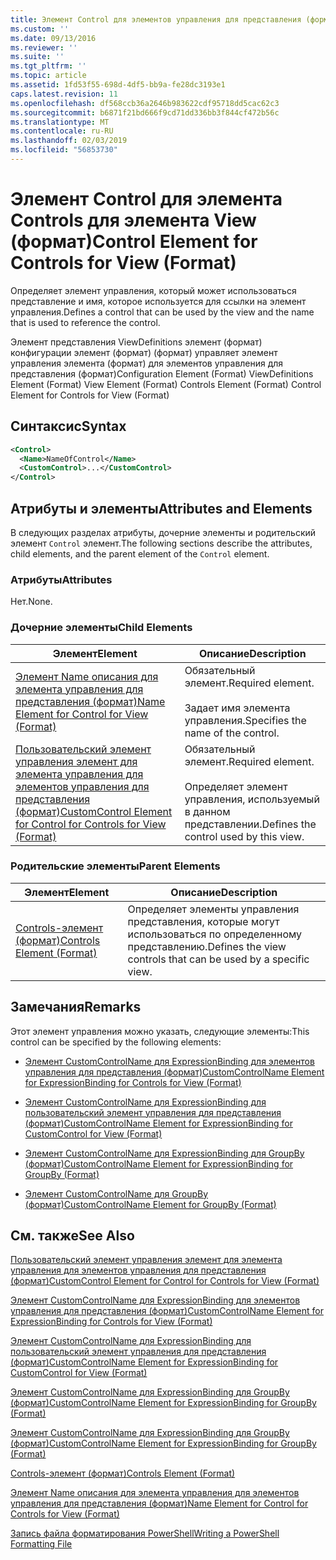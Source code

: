 ```yaml
---
title: Элемент Control для элементов управления для представления (формат) | Документация Майкрософт
ms.custom: ''
ms.date: 09/13/2016
ms.reviewer: ''
ms.suite: ''
ms.tgt_pltfrm: ''
ms.topic: article
ms.assetid: 1fd53f55-698d-4df5-bb9a-fe28dc3193e1
caps.latest.revision: 11
ms.openlocfilehash: df568ccb36a2646b983622cdf95718dd5cac62c3
ms.sourcegitcommit: b6871f21bd666f9cd71dd336bb3f844cf472b56c
ms.translationtype: MT
ms.contentlocale: ru-RU
ms.lasthandoff: 02/03/2019
ms.locfileid: "56853730"
---
```

# <a name="control-element-for-controls-for-view--format"></a><span data-ttu-id="5c004-102">Элемент Control для элемента Controls для элемента View (формат)</span><span class="sxs-lookup"><span data-stu-id="5c004-102">Control Element for Controls for View  (Format)</span></span>

<span data-ttu-id="5c004-103">Определяет элемент управления, который может использоваться представление и имя, которое используется для ссылки на элемент управления.</span><span class="sxs-lookup"><span data-stu-id="5c004-103">Defines a control that can be used by the view and the name that is used to reference the control.</span></span>

<span data-ttu-id="5c004-104">Элемент представления ViewDefinitions элемент (формат) конфигурации элемент (формат) (формат) управляет элемент управления элемента (формат) для элементов управления для представления (формат)</span><span class="sxs-lookup"><span data-stu-id="5c004-104">Configuration Element (Format) ViewDefinitions Element (Format) View Element (Format) Controls Element (Format) Control Element for Controls for View (Format)</span></span>

## <a name="syntax"></a><span data-ttu-id="5c004-105">Синтаксис</span><span class="sxs-lookup"><span data-stu-id="5c004-105">Syntax</span></span>

```xml
<Control>
  <Name>NameOfControl</Name>
  <CustomControl>...</CustomControl>
</Control>
```

## <a name="attributes-and-elements"></a><span data-ttu-id="5c004-106">Атрибуты и элементы</span><span class="sxs-lookup"><span data-stu-id="5c004-106">Attributes and Elements</span></span>

<span data-ttu-id="5c004-107">В следующих разделах атрибуты, дочерние элементы и родительский элемент `Control` элемент.</span><span class="sxs-lookup"><span data-stu-id="5c004-107">The following sections describe the attributes, child elements, and the parent element of the `Control` element.</span></span>

### <a name="attributes"></a><span data-ttu-id="5c004-108">Атрибуты</span><span class="sxs-lookup"><span data-stu-id="5c004-108">Attributes</span></span>

<span data-ttu-id="5c004-109">Нет.</span><span class="sxs-lookup"><span data-stu-id="5c004-109">None.</span></span>

### <a name="child-elements"></a><span data-ttu-id="5c004-110">Дочерние элементы</span><span class="sxs-lookup"><span data-stu-id="5c004-110">Child Elements</span></span>

|<span data-ttu-id="5c004-111">Элемент</span><span class="sxs-lookup"><span data-stu-id="5c004-111">Element</span></span>|<span data-ttu-id="5c004-112">Описание</span><span class="sxs-lookup"><span data-stu-id="5c004-112">Description</span></span>|
|-------------|-----------------|
|[<span data-ttu-id="5c004-113">Элемент Name описания для элемента управления для представления (формат)</span><span class="sxs-lookup"><span data-stu-id="5c004-113">Name Element for Control for View (Format)</span></span>](./name-element-for-control-for-controls-for-view-format.md)|<span data-ttu-id="5c004-114">Обязательный элемент.</span><span class="sxs-lookup"><span data-stu-id="5c004-114">Required element.</span></span><br /><br /> <span data-ttu-id="5c004-115">Задает имя элемента управления.</span><span class="sxs-lookup"><span data-stu-id="5c004-115">Specifies the name of the control.</span></span>|
|[<span data-ttu-id="5c004-116">Пользовательский элемент управления элемент для элемента управления для элементов управления для представления (формат)</span><span class="sxs-lookup"><span data-stu-id="5c004-116">CustomControl Element for Control for Controls for View (Format)</span></span>](./customcontrol-element-for-control-for-controls-for-view-format.md)|<span data-ttu-id="5c004-117">Обязательный элемент.</span><span class="sxs-lookup"><span data-stu-id="5c004-117">Required element.</span></span><br /><br /> <span data-ttu-id="5c004-118">Определяет элемент управления, используемый в данном представлении.</span><span class="sxs-lookup"><span data-stu-id="5c004-118">Defines the control used by this view.</span></span>|

### <a name="parent-elements"></a><span data-ttu-id="5c004-119">Родительские элементы</span><span class="sxs-lookup"><span data-stu-id="5c004-119">Parent Elements</span></span>

|<span data-ttu-id="5c004-120">Элемент</span><span class="sxs-lookup"><span data-stu-id="5c004-120">Element</span></span>|<span data-ttu-id="5c004-121">Описание</span><span class="sxs-lookup"><span data-stu-id="5c004-121">Description</span></span>|
|-------------|-----------------|
|[<span data-ttu-id="5c004-122">Controls-элемент (формат)</span><span class="sxs-lookup"><span data-stu-id="5c004-122">Controls Element (Format)</span></span>](./controls-element-for-view-format.md)|<span data-ttu-id="5c004-123">Определяет элементы управления представления, которые могут использоваться по определенному представлению.</span><span class="sxs-lookup"><span data-stu-id="5c004-123">Defines the view controls that can be used by a specific view.</span></span>|

## <a name="remarks"></a><span data-ttu-id="5c004-124">Замечания</span><span class="sxs-lookup"><span data-stu-id="5c004-124">Remarks</span></span>

<span data-ttu-id="5c004-125">Этот элемент управления можно указать, следующие элементы:</span><span class="sxs-lookup"><span data-stu-id="5c004-125">This control can be specified by the following elements:</span></span>

- [<span data-ttu-id="5c004-126">Элемент CustomControlName для ExpressionBinding для элементов управления для представления (формат)</span><span class="sxs-lookup"><span data-stu-id="5c004-126">CustomControlName Element for ExpressionBinding for Controls for View (Format)</span></span>](./customcontrolname-element-for-expressionbinding-for-controls-for-view-format.md)

- [<span data-ttu-id="5c004-127">Элемент CustomControlName для ExpressionBinding для пользовательский элемент управления для представления (формат)</span><span class="sxs-lookup"><span data-stu-id="5c004-127">CustomControlName Element for ExpressionBinding for CustomControl for View (Format)</span></span>](./customcontrolname-element-for-expressionbinding-for-customcontrol-for-view-format.md)

- [<span data-ttu-id="5c004-128">Элемент CustomControlName для ExpressionBinding для GroupBy (формат)</span><span class="sxs-lookup"><span data-stu-id="5c004-128">CustomControlName Element for ExpressionBinding for GroupBy (Format)</span></span>](./customcontrolname-element-for-expressionbinding-for-groupby-format.md)

- [<span data-ttu-id="5c004-129">Элемент CustomControlName для GroupBy (формат)</span><span class="sxs-lookup"><span data-stu-id="5c004-129">CustomControlName Element for GroupBy (Format)</span></span>](./customcontrolname-element-for-groupby-format.md)

## <a name="see-also"></a><span data-ttu-id="5c004-130">См. также</span><span class="sxs-lookup"><span data-stu-id="5c004-130">See Also</span></span>

[<span data-ttu-id="5c004-131">Пользовательский элемент управления элемент для элемента управления для элементов управления для представления (формат)</span><span class="sxs-lookup"><span data-stu-id="5c004-131">CustomControl Element for Control for Controls for View (Format)</span></span>](./customcontrol-element-for-control-for-controls-for-view-format.md)

[<span data-ttu-id="5c004-132">Элемент CustomControlName для ExpressionBinding для элементов управления для представления (формат)</span><span class="sxs-lookup"><span data-stu-id="5c004-132">CustomControlName Element for ExpressionBinding for Controls for View (Format)</span></span>](./customcontrolname-element-for-expressionbinding-for-controls-for-view-format.md)

[<span data-ttu-id="5c004-133">Элемент CustomControlName для ExpressionBinding для пользовательский элемент управления для представления (формат)</span><span class="sxs-lookup"><span data-stu-id="5c004-133">CustomControlName Element for ExpressionBinding for CustomControl for View (Format)</span></span>](./customcontrolname-element-for-expressionbinding-for-customcontrol-for-view-format.md)

[<span data-ttu-id="5c004-134">Элемент CustomControlName для ExpressionBinding для GroupBy (формат)</span><span class="sxs-lookup"><span data-stu-id="5c004-134">CustomControlName Element for ExpressionBinding for GroupBy (Format)</span></span>](./customcontrolname-element-for-expressionbinding-for-groupby-format.md)

[<span data-ttu-id="5c004-135">Элемент CustomControlName для ExpressionBinding для GroupBy (формат)</span><span class="sxs-lookup"><span data-stu-id="5c004-135">CustomControlName Element for ExpressionBinding for GroupBy (Format)</span></span>](./customcontrolname-element-for-expressionbinding-for-groupby-format.md)

[<span data-ttu-id="5c004-136">Controls-элемент (формат)</span><span class="sxs-lookup"><span data-stu-id="5c004-136">Controls Element (Format)</span></span>](./controls-element-for-view-format.md)

[<span data-ttu-id="5c004-137">Элемент Name описания для элемента управления для элементов управления для представления (формат)</span><span class="sxs-lookup"><span data-stu-id="5c004-137">Name Element for Control for Controls for View (Format)</span></span>](./name-element-for-control-for-controls-for-view-format.md)

[<span data-ttu-id="5c004-138">Запись файла форматирования PowerShell</span><span class="sxs-lookup"><span data-stu-id="5c004-138">Writing a PowerShell Formatting File</span></span>](./writing-a-powershell-formatting-file.md)
